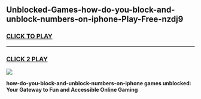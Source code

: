 
## Unblocked-Games-how-do-you-block-and-unblock-numbers-on-iphone-Play-Free-nzdj9
<h3>
<a href="https://premium76.site?title=how-do-you-block-and-unblock-numbers-on-iphone&ref=20M">CLICK TO PLAY</a></h3>
<hr>

<h3>
<a href="https://premium76.site?title=how-do-you-block-and-unblock-numbers-on-iphone&ref=20M">CLICK 2 PLAY</a>
  
</h3>

<a href="https://premium76.site?title=how-do-you-block-and-unblock-numbers-on-iphone&ref=19M"><img src="https://clearcache.store/games.png"></a>


**how-do-you-block-and-unblock-numbers-on-iphone games unblocked: Your Gateway to Fun and Accessible Online Gaming**
